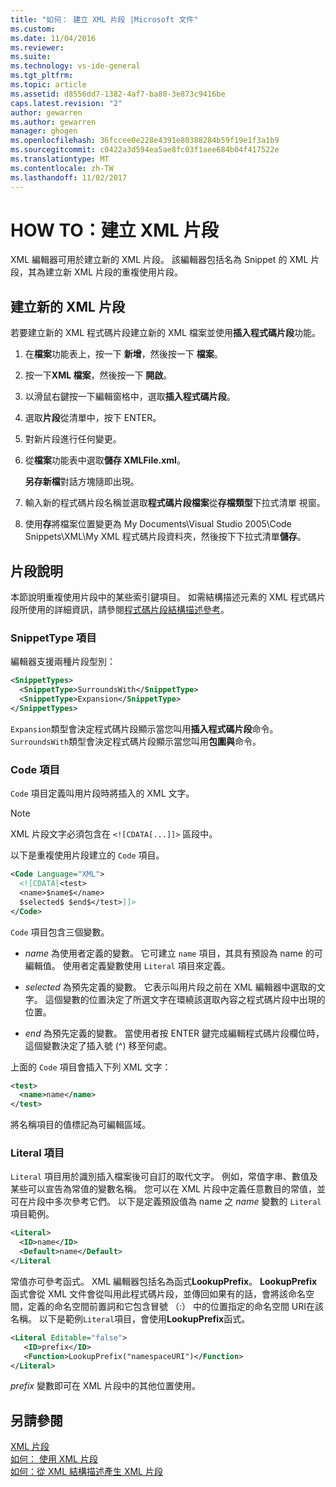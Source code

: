 ```yaml
---
title: "如何： 建立 XML 片段 |Microsoft 文件"
ms.custom: 
ms.date: 11/04/2016
ms.reviewer: 
ms.suite: 
ms.technology: vs-ide-general
ms.tgt_pltfrm: 
ms.topic: article
ms.assetid: d8556dd7-1382-4af7-ba80-3e873c9416be
caps.latest.revision: "2"
author: gewarren
ms.author: gewarren
manager: ghogen
ms.openlocfilehash: 36fccee0e228e4391e80388284b59f19e1f3a1b9
ms.sourcegitcommit: c0422a3d594ea5ae8fc03f1aee684b04f417522e
ms.translationtype: MT
ms.contentlocale: zh-TW
ms.lasthandoff: 11/02/2017
---
```

# <a name="how-to-create-xml-snippets"></a>HOW TO：建立 XML 片段
XML 編輯器可用於建立新的 XML 片段。 該編輯器包括名為 Snippet 的 XML 片段，其為建立新 XML 片段的重複使用片段。  
  
## <a name="to-create-a-new-xml-snippet"></a>建立新的 XML 片段  
 若要建立新的 XML 程式碼片段建立新的 XML 檔案並使用**插入程式碼片段**功能。  
  
1.  在**檔案**功能表上，按一下 **新增**，然後按一下 **檔案**。  
  
2.  按一下**XML 檔案**，然後按一下 **開啟**。  
  
3.  以滑鼠右鍵按一下編輯窗格中，選取**插入程式碼片段**。  
  
4.  選取**片段**從清單中，按下 ENTER。  
  
5.  對新片段進行任何變更。  
  
6.  從**檔案**功能表中選取**儲存 XMLFile.xml**。  
  
     **另存新檔**對話方塊隨即出現。  
  
7.  輸入新的程式碼片段名稱並選取**程式碼片段檔案**從**存檔類型**下拉式清單 視窗。  
  
8.  使用**存**將檔案位置變更為 My Documents\Visual Studio 2005\Code Snippets\XML\My XML 程式碼片段資料夾，然後按下下拉式清單**儲存**。  
  
## <a name="snippet-description"></a>片段說明  
 本節說明重複使用片段中的某些索引鍵項目。 如需結構描述元素的 XML 程式碼片段所使用的詳細資訊，請參閱[程式碼片段結構描述參考](../ide/code-snippets-schema-reference.md)。  
  
### <a name="snippettype-element"></a>SnippetType 項目  
 編輯器支援兩種片段型別：  
  
```xml
<SnippetTypes>  
  <SnippetType>SurroundsWith</SnippetType>  
  <SnippetType>Expansion</SnippetType>  
</SnippetTypes>  
```  
  
 `Expansion`類型會決定程式碼片段顯示當您叫用**插入程式碼片段**命令。 `SurroundsWith`類型會決定程式碼片段顯示當您叫用**包圍與**命令。  
  
### <a name="code-element"></a>Code 項目  
 `Code` 項目定義叫用片段時將插入的 XML 文字。  
  
> [!NOTE]
>  XML 片段文字必須包含在 `<![CDATA[...]]>` 區段中。  
  
 以下是重複使用片段建立的 `Code` 項目。  
  
```xml
<Code Language="XML">  
  <![CDATA[<test>  
  <name>$name$</name>  
  $selected$ $end$</test>]]>  
</Code>  
```  
  
 `Code` 項目包含三個變數。  
  
-   $name$ 為使用者定義的變數。 它可建立 `name` 項目，其具有預設為 name 的可編輯值。 使用者定義變數使用 `Literal` 項目來定義。  
  
-   $selected$ 為預先定義的變數。 它表示叫用片段之前在 XML 編輯器中選取的文字。 這個變數的位置決定了所選文字在環繞該選取內容之程式碼片段中出現的位置。  
  
-   $end$ 為預先定義的變數。 當使用者按 ENTER 鍵完成編輯程式碼片段欄位時，這個變數決定了插入號 (^) 移至何處。  
  
 上面的 `Code` 項目會插入下列 XML 文字：  
  
```xml
<test>  
  <name>name</name>  
</test>  
```  
  
 將名稱項目的值標記為可編輯區域。  
  
### <a name="literal-element"></a>Literal 項目  
 `Literal` 項目用於識別插入檔案後可自訂的取代文字。 例如，常值字串、數值及某些可以宣告為常值的變數名稱。 您可以在 XML 片段中定義任意數目的常值，並可在片段中多次參考它們。 以下是定義預設值為 name 之 $name$ 變數的 `Literal` 項目範例。  
  
```xml
<Literal>  
  <ID>name</ID>  
  <Default>name</Default>  
</Literal  
```  
  
 常值亦可參考函式。 XML 編輯器包括名為函式**LookupPrefix**。 **LookupPrefix**函式會從 XML 文件會從叫用此程式碼片段，並傳回如果有的話，會將該命名空間，定義的命名空間前置詞和它包含冒號 （:） 中的位置指定的命名空間 URI在該名稱。 以下是範例`Literal`項目，會使用**LookupPrefix**函式。  
  
```xml
<Literal Editable="false">  
   <ID>prefix</ID>  
   <Function>LookupPrefix("namespaceURI")</Function>  
</Literal>  
```  
  
 $prefix$ 變數即可在 XML 片段中的其他位置使用。  
  
## <a name="see-also"></a>另請參閱  
 [XML 片段](../xml-tools/xml-snippets.md)   
 [如何： 使用 XML 片段](../xml-tools/how-to-use-xml-snippets.md)   
 [如何：從 XML 結構描述產生 XML 片段](../xml-tools/how-to-generate-an-xml-snippet-from-an-xml-schema.md)